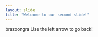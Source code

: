 ```yaml
---
layout: slide
title: "Welcome to our second slide!"
---
```

brazoongra
Use the left arrow to go back!
